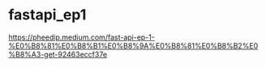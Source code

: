 # fastapi_ep1
https://pheedip.medium.com/fast-api-ep-1-%E0%B8%81%E0%B8%B1%E0%B8%9A%E0%B8%81%E0%B8%B2%E0%B8%A3-get-92463eccf37e
